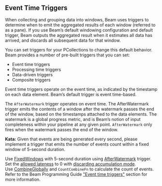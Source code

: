 <!--
  ~ Licensed to the Apache Software Foundation (ASF) under one
  ~ or more contributor license agreements.  See the NOTICE file
  ~ distributed with this work for additional information
  ~ regarding copyright ownership.  The ASF licenses this file
  ~ to you under the Apache License, Version 2.0 (the
  ~ "License"); you may not use this file except in compliance
  ~ with the License.  You may obtain a copy of the License at
  ~
  ~     http://www.apache.org/licenses/LICENSE-2.0
  ~
  ~ Unless required by applicable law or agreed to in writing, software
  ~ distributed under the License is distributed on an "AS IS" BASIS,
  ~ WITHOUT WARRANTIES OR CONDITIONS OF ANY KIND, either express or implied.
  ~ See the License for the specific language governing permissions and
  ~ limitations under the License.
  -->

Event Time Triggers
-------------------

When collecting and grouping data into windows, Beam uses triggers to determine when to emit the
aggregated results of each window (referred to as a pane). If you use Beam’s default windowing
configuration and default trigger, Beam outputs the aggregated result when it estimates all data
has arrived, and discards all subsequent data for that window.

You can set triggers for your PCollections to change this default behavior. Beam provides a number
of pre-built triggers that you can set:

*   Event time triggers
*   Processing time triggers
*   Data-driven triggers
*   Composite triggers

Event time triggers operate on the event time, as indicated by the timestamp on each data element.
Beam’s default trigger is event time-based.

The `AfterWatermark` trigger operates on event time. The AfterWatermark trigger emits the contents
of a window after the watermark passes the end of the window, based on the timestamps attached to
the data elements. The watermark is a global progress metric, and is Beam’s notion of input
completeness within your pipeline at any given point. `AfterWatermark` only fires when the watermark passes the end of the window.

**Kata:** Given that events are being generated every second, please implement a trigger that emits
the number of events count within a fixed window of 5-second duration.

<div class="hint">
  Use <a href="https://beam.apache.org/releases/pydoc/current/apache_beam.transforms.window.html#apache_beam.transforms.window.FixedWindows">
  FixedWindows</a> with 5-second duration using
  <a href="https://beam.apache.org/releases/pydoc/current/apache_beam.transforms.trigger.html#apache_beam.transforms.trigger.AfterWatermark">
  AfterWatermark</a> trigger.
</div>

<div class="hint">
  Set the <a href="https://beam.apache.org/releases/pydoc/current/apache_beam.transforms.core.html?highlight=allowed_lateness#apache_beam.transforms.core.Windowing">
  allowed lateness</a> to 0 with
  <a href="https://beam.apache.org/releases/pydoc/current/apache_beam.transforms.trigger.html#apache_beam.transforms.trigger.AccumulationMode">
    discarding accumulation mode</a>.
</div>

<div class="hint">
  Use <a href="https://beam.apache.org/releases/pydoc/2.31.0/apache_beam.transforms.core.html#apache_beam.transforms.core.CombineGlobally">
  CombineGlobally</a> and
  <code>CountCombineFn</code> to calculate the count of events.
</div>

<div class="hint">
  Refer to the Beam Programming Guide
  <a href="https://beam.apache.org/documentation/programming-guide/#event-time-triggers">
    "Event time triggers"</a> section for more information.
</div>
